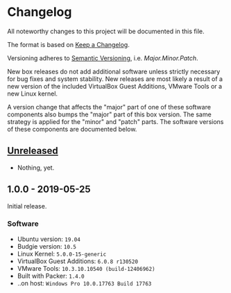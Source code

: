 # Changelog

All noteworthy changes to this project will be documented in this file.

The format is based on [Keep a Changelog][changelog-1].

Versioning adheres to [Semantic Versioning][changelog-2], i.e.
*Major.Minor.Patch*.

New box releases do not add additional software unless strictly necessary for
bug fixes and system stability. New releases are most likely a result of a new
version of the included VirtualBox Guest Additions, VMware Tools or a new Linux
kernel.

A version change that affects the "major" part of one of these software
components also bumps the "major" part of this box version. The same strategy is
applied for the "minor" and "patch" parts. The software versions of these
components are documented below.

[changelog-1]: http://keepachangelog.com/en/1.0.0/
[changelog-2]: http://semver.org/spec/v2.0.0.html

## [Unreleased][unreleased-1]

- Nothing, yet.

[unreleased-1]: https://github.com/martinanderssondotcom/box-ubuntu-budgie-19.04/compare/v1.0.0...HEAD

## 1.0.0 - 2019-05-25

Initial release.

### Software

- Ubuntu version: `19.04`
- Budgie version: `10.5`
- Linux Kernel: `5.0.0-15-generic`
- VirtualBox Guest Additions: `6.0.8 r130520`
- VMware Tools: `10.3.10.10540 (build-12406962)`
- Built with Packer: `1.4.0`
- ..on host: `Windows Pro 10.0.17763 Build 17763`